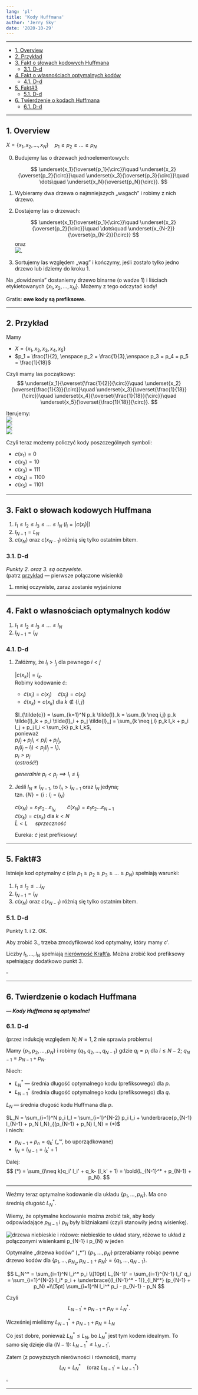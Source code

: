 ```yaml
---
lang: 'pl'
title: 'Kody Huffmana'
author: 'Jerry Sky'
date: '2020-10-29'
---
```


---

- [1. Overview](#1-overview)
- [2. Przykład](#2-przykład)
- [3. Fakt o słowach kodowych Huffmana](#3-fakt-o-słowach-kodowych-huffmana)
    - [3.1. D-d](#31-d-d)
- [4. Fakt o własnościach optymalnych kodów](#4-fakt-o-własnościach-optymalnych-kodów)
    - [4.1. D-d](#41-d-d)
- [5. Fakt#3](#5-fakt3)
    - [5.1. D-d](#51-d-d)
- [6. Twierdzenie o kodach Huffmana](#6-twierdzenie-o-kodach-huffmana)
    - [6.1. D-d](#61-d-d)

---

## 1. Overview

$X = \{x_1, x_2, \dots, x_N\} \quad p_1 \ge p_2 \ge \dots \ge p_N$

0. Budujemy las o drzewach jednoelementowych:

    $$
    \underset{x_1}{\overset{p_1}{\circ}}\quad
    \underset{x_2}{\overset{p_2}{\circ}}\quad
    \underset{x_3}{\overset{p_3}{\circ}}\quad
    \dots\quad
    \underset{x_N}{\overset{p_N}{\circ}}.
    $$

1. Wybieramy dwa drzewa o najmniejszych „wagach” i robimy z nich drzewo.
2. Dostajemy las o drzewach:

    $$
    \underset{x_1}{\overset{p_1}{\circ}}\quad
    \underset{x_2}{\overset{p_2}{\circ}}\quad
    \dots\quad
    \underset{x_{N-2}}{\overset{p_{N-2}}{\circ}}
    $$
    oraz\
    ![](szkic-algorytmu-2.-drzewo-dwuelementowe.png).

3. Sortujemy las względem „wag” i kończymy, jeśli zostało tylko jedno drzewo lub idziemy do kroku 1.

Na „dowidzenia” dostaniemy drzewo binarne (o wadze $1$) i liściach etykietowanych $\{x_1, x_2, \dots, x_N\}$. Możemy z tego odczytać kody!

Gratis: **owe kody są prefiksowe.**

---

## 2. Przykład

Mamy
- $X = \{x_1, x_2, x_3, x_4, x_5\}$
- $p_1 = \frac{1}{2}, \enspace p_2 = \frac{1}{3},\enspace p_3 = p_4 = p_5 = \frac{1}{18}$

Czyli mamy las początkowy:
$$
    \underset{x_1}{\overset{\frac{1}{2}}{\circ}}\quad
    \underset{x_2}{\overset{\frac{1}{3}}{\circ}}\quad
    \underset{x_3}{\overset{\frac{1}{18}}{\circ}}\quad
    \underset{x_4}{\overset{\frac{1}{18}}{\circ}}\quad
    \underset{x_5}{\overset{\frac{1}{18}}{\circ}}.
$$

Iterujemy:\
![](huffman-przykład-1.png)\
![](huffman-przykład-2.png)\
![](huffman-przykład-3.png)

Czyli teraz możemy policzyć kody poszczególnych symboli:
- $c(x_1) = 0$
- $c(x_2) = 10$
- $c(x_3) = 111$
- $c(x_4) = 1100$
- $c(x_5) = 1101$

---

## 3. Fakt o słowach kodowych Huffmana

1. $l_1 \le l_2 \le l_3 \le \dots \le l_N$ ($l_i = |c(x_i)|$)
2. $l_{N-1} = L_N$
3. $c(x_N)$ oraz $c(x_{N-1})$ różnią się tylko ostatnim bitem.

### 3.1. D-d

*Punkty 2. oraz 3. są oczywiste.*\
(patrz [przykład](#2-przykład) — pierwsze połączone wisienki)

1. mniej oczywiste, zaraz zostanie wyjaśnione

---

## 4. Fakt o własnościach optymalnych kodów

1. $l_1 \le l_2 \le l_3 \le \dots \le l_N$
2. $l_{N-1} = l_N$

### 4.1. D-d

1. Załóżmy, że $l_i > l_j$ dla pewnego $i<j$

    $|c(x_k)| = l_k$.\
    Robimy kodowanie $\tilde{c}$:
    - $\tilde{c}(x_i) = c(x_j) \quad \tilde{c}(x_j) = c(x_i)$
    - $\tilde{c}(x_k) = c(x_k)$ dla $k \notin \{i,j\}$

    $l_{\tilde{c}} = \sum_{k=1}^N p_k \tilde{l}_k = \sum_{k \neq i,j} p_k \tilde{l}_k + p_i \tilde{l}_i + p_j \tilde{l}_j = \sum_{k \neq j,i} p_k l_k + p_i l_j + p_j l_i < \sum_{k} p_k l_k$,\
    ponieważ\
    $p_i l_j + p_j l_i < p_i l_i + p_j l_j$,\
    $p_i (l_j - l_i) < p_j (l_j - l_i)$,\
    $p_i > p_j$\
    (*ostrość!*)

    *generalnie $p_i < p_j \implies l_i \le l_j$*

2. Jeśli $l_N \neq l_{N-1}$, to $l_n > l_{N-1}$ oraz $l_N$ jedyna;\
    tzn. $\{N\} = \{i: l_i = l_N\}$

    $c(x_N) = \varepsilon_1 \varepsilon_2 \dots \varepsilon_{l_N} \qquad \tilde{c}(x_N) = \varepsilon_1 \varepsilon_2 \dots \varepsilon_{N-1}$\
    $\tilde{c}(x_k) = c(x_k)$ dla $k < N$\
    $\tilde{L} < L \quad$ *sprzeczność*

    Eureka: $\tilde{c}$ jest prefiksowy!

---

## 5. Fakt#3

Istnieje kod optymalny $c$ (dla $p_1 \ge p_2 \ge p_3 \ge \dots \ge p_N$) spełniają warunki:
1. $l_1 \le l_2 \le \dots l_N$
2. $l_{N-1} = l_N$
3. $c(x_N)$ oraz $c(x_{N-1})$ różnią się tylko ostatnim bitem.

### 5.1. D-d

Punkty 1. i 2. OK.

Aby zrobić 3., trzeba zmodyfikować kod optymalny, który mamy $c'$.

Liczby $l_1, \dots, l_N$ spełniają [nierówność Kraft’a](../2020-10-15/nierówność-krafta.md). Można zrobić kod prefiksowy spełniający dodatkowo punkt 3.

$\square$

---

## 6. Twierdzenie o kodach Huffmana
***— Kody Huffmana są optymalne!***

### 6.1. D-d

(przez indukcję względem $N$; $N=1,2$ nie sprawia problemu)

Mamy $\{p_1, p_2, \dots, p_N\}$ i robimy $\{q_1, q_2, \dots, q_{N-1}\}$ gdzie $q_i = p_i$ dla $i \le N-2$; $q_{N-1} = p_{N-1} + p_N$.

Niech:
- $L^*_N$ — średnia długość optymalnego kodu (prefiksowego) dla $p$.
- $L^*_{N-1}$ średnia długość optymalnego kodu (prefiksowego) dla $q$.

$L_N$ — średnia długość kodu Huffmana dla $p$.

$L_N = \sum_{i=1}^N p_i l_I = \sum_{i=1}^{N-2} p_i l_i + \underbrace{p_{N-1} l_{N-1} + p_N l_N}_{(p_{N-1} + p_N) l_N} = (*)$\
i niech:
- $p_{N-1} + p_n = q_k'$ („$'$”, bo uporządkowane)
- $l_N = l_{N-1} = l_k' + 1$

Dalej:
$$
(*) = \sum_{i\neq k}q_i' l_i' + q_k- (l_k' + 1) = \bold{L_{N-1}^* + p_{N-1} + p_N}.
$$

---

Weźmy teraz optymalne kodowanie dla układu $\{p_1,\dots,p_N\}$. Ma ono średnią długość $L_N^*$.

Wiemy, że optymalne kodowanie można zrobić tak, aby kody odpowiadające $p_{N-1}$ i $p_N$ były bliźniakami (czyli stanowiły jedną wisienkę).

![drzewa niebieskie i różowe: niebieskie to układ stary, różowe to układ z połączonymi wisienkami $p_{N-1}$ i $p_{N}$ w jeden](tw-kody-huffmana-d-d-1.png)

Optymalne „drzewa kodów” („$*$”) $\{p_1,\dots,p_N\}$ przerabiamy robiąc pewne drzewo kodów dla $\{p_1,\dots, p_{N_2}, p_{N-1} + p_N\} = \{q_1, \dots, q_{N-1}\}$.

$$
L_N^* = \sum_{i=1}^N l_i^* p_i
\\[10pt]
L_{N-1}' = \sum_{i=1}^{N-1} l_i' q_i = \sum_{i=1}^{N-2} l_i* p_i + \underbrace{(l_{N-1}^* - 1)}_{l_N^*} (p_{N-1} + p_N) =\\[5pt]
\sum_{i=1}^N l_i^* p_i - p_{N-1} - p_N
$$

Czyli
$$
L_{N-1}' + p_{N-1} + p_N = L_N^*.
$$

Wcześniej mieliśmy $L_{N-1}^* + p_{N-1} + p_N = L_N$

Co jest dobre, ponieważ $L_{N}^* \le L_N$, bo $L_{N}^*$ jest tym kodem idealnym. To samo się dzieje dla $(N-1)$: $L_{N-1}^* \le L_{N-1}'$.

Zatem (z powyższych nierówności i równości), mamy
$$
L_N = L_N^* \quad (\text{oraz } L_{N-1}' = L_{N-1}^*)
$$

$\square$

---
